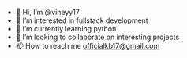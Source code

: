 - 👋 Hi, I’m @vineyy17
- 👀 I’m interested in fullstack development
- 🌱 I’m currently learning python
- 💞️ I’m looking to collaborate on interesting projects
- 📫 How to reach me officialkb17@gmail.com

<!---
vineyy17/vineyy17 is a ✨ special ✨ repository because its `README.md` (this file) appears on your GitHub profile.
You can click the Preview link to take a look at your changes.
--->
